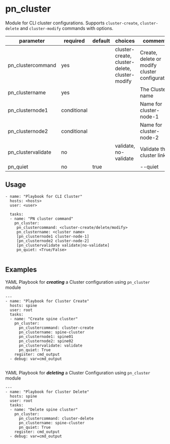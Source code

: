 # pn_cluster

Module for CLI cluster configurations. Supports `cluster-create`, `cluster-delete` and `cluster-modify` commands with options. 

| parameter       | required       | default      |choices       |comments                                                    |
|-----------------|----------------|--------------|--------------|------------------------------------------------------------|
|pn_clustercommand| yes            |              | cluster-create, cluster-delete, cluster-modify | Create, delete or modify cluster configuration|
|pn_clustername   | yes            |              |              | The Cluster name                                              |
|pn_clusternode1  | conditional    |              |              | Name for cluster-node-1              |
|pn_clusternode2  | conditional    |              |              | Name for cluster-node-2     |
|pn_clustervalidate | no           |              |validate, no-validate | Validate the cluster link                            |
|pn_quiet         | no             | true         |              | --quiet                                                    |


## Usage

```
- name: "Playbook for CLI Cluster"
  hosts: <hosts>
  user: <user>
  
  tasks:
  - name: "PN cluster command"
    pn_cluster: 
     pn_clustercommand: <cluster-create/delete/modify> 
     pn_clustername: <cluster name>  
     [pn_clusternode1 cluster-node-1] 
     [pn_clusternode2 cluster-node-2] 
     [pn_clustervalidate validate|no-validate] 
     pn_quiet: <True/False>
  
```

## Examples

YAML Playbook for **_creating_** a Cluster configuration using `pn_cluster` module

```
---
- name: "Playbook for Cluster Create"
  hosts: spine
  user: root
  tasks:
  - name: "Create spine cluster"
    pn_cluster: 
      pn_clustercommand: cluster-create 
      pn_clustername: spine-cluster 
      pn_clusternode1: spine01 
      pn_clusternode2: spine02 
      pn_clustervalidate: validate 
      pn_quiet: True
    register: cmd_output
  - debug: var=cmd_output
  
```

YAML Playbook for **_deleting_** a Cluster Configuration using `pn_cluster` module

```
---
- name: "Playbook for Cluster Delete"
  hosts: spine
  user: root
  tasks:
  - name: "Delete spine cluster"
    pn_cluster: 
      pn_clustercommand: cluster-delete 
      pn_clustername: spine-cluster 
      pn_quiet: True
    register: cmd_output
  - debug: var=cmd_output
  
```
